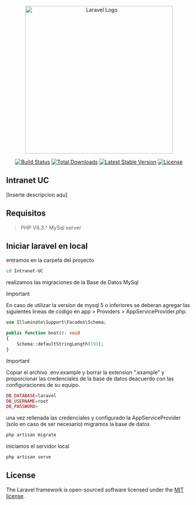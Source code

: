 <p align="center"><a href="https://laravel.com" target="_blank"><img src="https://raw.githubusercontent.com/laravel/art/master/logo-lockup/5%20SVG/2%20CMYK/1%20Full%20Color/laravel-logolockup-cmyk-red.svg" width="400" alt="Laravel Logo"></a></p>

<p align="center">
<a href="https://github.com/laravel/framework/actions"><img src="https://github.com/laravel/framework/workflows/tests/badge.svg" alt="Build Status"></a>
<a href="https://packagist.org/packages/laravel/framework"><img src="https://img.shields.io/packagist/dt/laravel/framework" alt="Total Downloads"></a>
<a href="https://packagist.org/packages/laravel/framework"><img src="https://img.shields.io/packagist/v/laravel/framework" alt="Latest Stable Version"></a>
<a href="https://packagist.org/packages/laravel/framework"><img src="https://img.shields.io/packagist/l/laravel/framework" alt="License"></a>
</p>

## Intranet UC

[Inserte descripcion aqu]

## Requisitos

> PHP V8.3.^
> MySql server

## Iniciar laravel en local

entramos en la carpeta del proyecto

```bash
cd Intranet-UC
```

realizamos las migraciones de la Base de Datos MySql

> [!IMPORTANT]  
> En caso de utilizar la version de mysql 5 o inferiores se deberan agregar las siguientes lineas de codigo en app > Providers > AppServiceProvider.php.

```php
use Illuminate\Support\Facades\Schema;

public function boot(): void
{
    Schema::defaultStringLength(191);
}
```

> [!IMPORTANT]
> Copiar el archivo .env.example y borrar la extension ".example" y proporcionar las credenciales de la base de datos deacuerdo con las configuraciones de su equipo.

```php
DB_DATABASE=laravel
DB_USERNAME=root
DB_PASSWORD=
```
una vez rellenada las credenciales y configurado la AppServiceProvider (solo en caso de ser necesario) migramos la base de datos

```bash
php artisan migrate
```

iniciamos el servidor local

```bash
php artisan serve
```

## License

The Laravel framework is open-sourced software licensed under the [MIT license](https://opensource.org/licenses/MIT).
